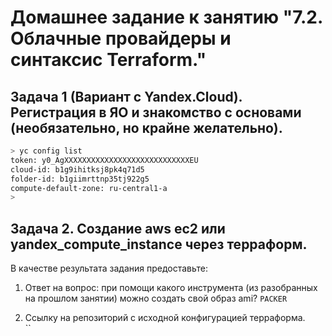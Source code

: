 # Домашнее задание к занятию "7.2. Облачные провайдеры и синтаксис Terraform."

## Задача 1 (Вариант с Yandex.Cloud). Регистрация в ЯО и знакомство с основами (необязательно, но крайне желательно).

```bash
> yc config list
token: y0_AgXXXXXXXXXXXXXXXXXXXXXXXXXXXXEU
cloud-id: b1g9ihitksj8pk4q71d5
folder-id: b1giimrttnp35tj922g5
compute-default-zone: ru-central1-a
> 
```

## Задача 2. Создание aws ec2 или yandex_compute_instance через терраформ. 

В качестве результата задания предоставьте:
1. Ответ на вопрос: при помощи какого инструмента (из разобранных на прошлом занятии) можно создать свой образ ami?
`PACKER`

1. Ссылку на репозиторий с исходной конфигурацией терраформа.  
``


